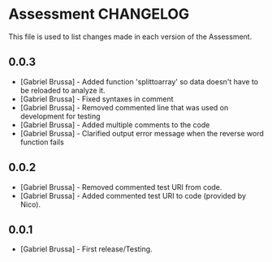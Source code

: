 Assessment CHANGELOG
=======================

This file is used to list changes made in each version of the Assessment.


0.0.3
-----
- [Gabriel Brussa] - Added function 'splittoarray' so data doesn't have to be reloaded to analyze it.
- [Gabriel Brussa] - Fixed syntaxes in comment
- [Gabriel Brussa] - Removed commented line that was used on development for testing
- [Gabriel Brussa] - Added multiple comments to the code
- [Gabriel Brussa] - Clarified output error message when the reverse word function fails

0.0.2
-----
- [Gabriel Brussa] - Removed commented test URI from code.
- [Gabriel Brussa] - Added commented test URI to code (provided by Nico).

0.0.1
-----
- [Gabriel Brussa] - First release/Testing.

